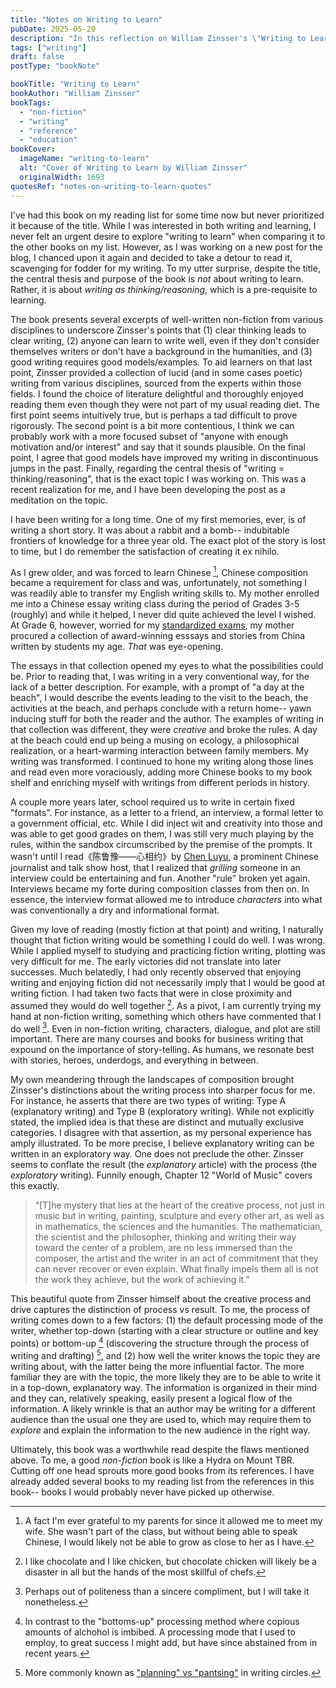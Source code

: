 ```yaml
---
title: "Notes on Writing to Learn"
pubDate: 2025-05-20
description: "In this reflection on William Zinsser's \"Writing to Learn\", I connect his core idea of writing as thinking to my own lifelong writing journey. It's my take on his concepts, including some critiques on some ideas that I feel were not well thought out."
tags: ["writing"]
draft: false
postType: "bookNote"

bookTitle: "Writing to Learn"
bookAuthor: "William Zinsser"
bookTags:
  - "non-fiction"
  - "writing"
  - "reference"
  - "education"
bookCover:
  imageName: "writing-to-learn"
  alt: "Cover of Writing to Learn by William Zinsser"
  originalWidth: 1693
quotesRef: "notes-on-writing-to-learn-quotes"
---
```


I've had this book on my reading list for some time now but never prioritized it
because of the title. While I was interested in both writing and learning,
I never felt an urgent desire to explore "writing to learn" when comparing it to
the other books on my list. However, as I was working on a new post
for the blog, I chanced upon it again and decided to take a detour to read it,
scavenging for fodder for my writing. To my utter surprise, despite the
title, the central thesis and purpose of the book is *not* about writing to learn.
Rather, it is about *writing as thinking/reasoning*, which is a pre-requisite
to learning.

The book presents several excerpts of well-written non-fiction from various
disciplines to underscore Zinsser's points that (1) clear thinking leads to
clear writing, (2) anyone can learn to write well, even if they don't consider
themselves writers or don't have a background in the humanities, and (3) good
writing requires good models/examples. To aid learners on that last point, Zinsser
provided a collection of lucid (and in some cases poetic) writing from various
disciplines, sourced from the experts within those fields. I found the
choice of literature delightful and thoroughly enjoyed reading them even though they were not part of my usual
reading diet. The first point seems intuitively true, but is perhaps a tad difficult
to prove rigorously. The second point is a bit more contentious, I think we can
probably work with a more focused subset of "anyone with enough motivation and/or interest"
and say that it sounds plausible. On the final point, I agree that
good models have improved my writing in discontinuous jumps in the past.
Finally, regarding the central thesis of "writing = thinking/reasoning", that is
the exact topic I was working on. This was a recent realization for me, and I have
been developing the post as a meditation on the topic.

I have been writing for a long time. One of my first memories, ever, is of writing
a short story. It was about a rabbit and a
bomb-- indubitable frontiers of knowledge for a three year old. The exact plot
of the story is lost to time, but I do remember the satisfaction of creating it
ex nihilo.

As I grew older, and was forced to learn Chinese [^chinese-learning],
Chinese composition became a requirement for class and was, unfortunately, not something I was
readily able to transfer my English writing skills to. My mother enrolled me into a Chinese essay writing
class during the period of Grades 3-5 (roughly) and while it helped, I never did
quite achieved the level I wished. At Grade 6, however, worried for my [standardized
exams](https://en.m.wikipedia.org/wiki/Primary_School_Achievement_Test_(Malaysia)),
my mother procured a collection of award-winning esssays and stories from
China written by students my age. *That* was eye-opening.

The essays in that collection opened my eyes to what the possibilities could be.
Prior to reading that, I was writing in a
very conventional way, for the lack of a better description. For example, with a prompt of "a day at the beach",
I would describe the events leading to the visit to the beach, the activities at
the beach, and perhaps conclude with a return home-- yawn inducing stuff for both
the reader and the author. The examples
of writing in that collection was different, they were *creative* and broke the
rules. A day at the beach could end up being a musing on ecology, a philosophical
realization, or a heart-warming interaction between family members. My writing
was transformed. I continued to hone my writing along those lines and read even
more voraciously, adding more Chinese books to my book shelf and enriching myself
with writings from different periods in history.

A couple more years later, school required us to write in certain
fixed "formats". For instance, as a letter to a friend, an interview, a formal
letter to a government official, etc. While I did inject wit and creativity into
those and was able to get good grades on them, I was still very much playing by
the rules, within the sandbox circumscribed by the premise of the prompts. It wasn't
until I read《陈鲁豫——心相约》by [Chen Luyu](https://en.m.wikipedia.org/wiki/Chen_Luyu),
a prominent Chinese journalist and talk show host, that I realized that *grilling*
someone in an interview could be entertaining and fun. Another "rule" broken yet again.
Interviews became my forte during composition classes from then on. In essence, the interview format allowed
me to introduce *characters* into what was conventionally a dry and informational format.

Given my love of reading (mostly fiction at that point) and writing, I naturally
thought that fiction writing would be something I could do well. I was wrong.
While I applied myself to studying and practicing fiction writing, plotting
was very difficult for me. The early victories did not translate into later successes.
Much belatedly, I had only recently observed that enjoying writing and enjoying fiction
did not necessarily imply that I would be good at writing fiction. I had taken
two facts that were in close proximity and assumed they would do well together [^chocolate-chicken].
As a pivot, I am currently trying my hand at non-fiction writing, something which others
have commented that I do well [^polite]. Even in non-fiction writing, characters, dialogue,
and plot are still important. There are many courses and books for business writing
that expound on the importance of story-telling. As humans, we resonate best
with stories, heroes, underdogs, and everything in between.

My own meandering through the landscapes of composition brought Zinsser's distinctions
about the writing process into sharper focus for me. For instance, he asserts that
there are two types of writing: Type A (explanatory writing) and Type B
(exploratory writing). While not explicitly stated, the implied
idea is that these are distinct and mutually exclusive categories.
I disagree with that assertion, as my personal experience has amply illustrated.
To be more precise, I believe explanatory writing can be written in an exploratory
way. One does not preclude the other. Zinsser seems to conflate the result (the *explanatory* article)
with the process (the *exploratory* writing). Funnily enough, Chapter 12 "World of
Music" covers this exactly.

> “[T]he mystery that lies at the heart of the creative process, not just in music but in writing, painting, sculpture and every other art, as well as in mathematics, the sciences and the humanities. The mathematician, the scientist and the philosopher, thinking and writing their way toward the center of a problem, are no less immersed than the composer, the artist and the writer in an act of commitment that they can never recover or even explain. What finally impels them all is not the work they achieve, but the work of achieving it.”

This beautiful quote from Zinsser himself about the creative process and drive
captures the distinction of process vs result. To me, the process of writing
comes down to a few factors: (1) the default processing mode of the writer, whether
top-down (starting with a clear structure or outline and key points) or bottom-up [^bottoms-up]
(discovering the structure through the process of writing and drafting) [^plan-pants],
and (2) how well the writer knows the topic they are writing about, with the latter being the
more influential factor. The more familiar they are with the topic, the more
likely they are to be able to write it in a top-down, explanatory way. The
information is organized in their mind and they can, relatively speaking, easily present a logical
flow of the information. A likely wrinkle is that an author may be writing
for a different audience than the usual one they are used to, which may require
them to *explore* and explain the information to the new audience in the right way.

Ultimately, this book was a worthwhile read despite the flaws mentioned above.
To me, a good *non-fiction* book is like a Hydra on Mount TBR. Cutting off one head
sprouts more good books from its references. I have already added several
books to my reading list from the references in this book-- books I would probably
never have picked up otherwise.

[^plan-pants]: More commonly known as ["planning" vs "pantsing"](https://blog.nanowrimo.org/post/1308206994/the-great-debate-are-you-a-planner-or-a-pantser) in writing circles.
[^chinese-learning]: A fact I'm ever grateful to my parents for since it allowed me to meet my wife. She wasn't part of the class, but without being able to speak Chinese, I would likely not be able to grow as close to her as I have.
[^chocolate-chicken]: I like chocolate and I like chicken, but chocolate chicken will likely be a disaster in all but the hands of the most skillful of chefs.
[^polite]: Perhaps out of politeness than a sincere compliment, but I will take it nonetheless.
[^bottoms-up]: In contrast to the "bottoms-up" processing method where copious amounts of alchohol is imbibed. A processing mode that I used to employ, to great success I might add, but have since abstained from in recent years.
